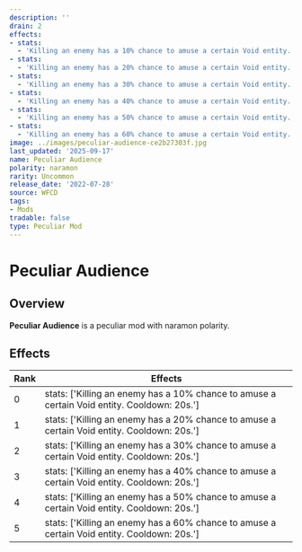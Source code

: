 ```yaml
---
description: ''
drain: 2
effects:
- stats:
  - 'Killing an enemy has a 10% chance to amuse a certain Void entity. Cooldown: 20s.'
- stats:
  - 'Killing an enemy has a 20% chance to amuse a certain Void entity. Cooldown: 20s.'
- stats:
  - 'Killing an enemy has a 30% chance to amuse a certain Void entity. Cooldown: 20s.'
- stats:
  - 'Killing an enemy has a 40% chance to amuse a certain Void entity. Cooldown: 20s.'
- stats:
  - 'Killing an enemy has a 50% chance to amuse a certain Void entity. Cooldown: 20s.'
- stats:
  - 'Killing an enemy has a 60% chance to amuse a certain Void entity. Cooldown: 20s.'
image: ../images/peculiar-audience-ce2b27303f.jpg
last_updated: '2025-09-17'
name: Peculiar Audience
polarity: naramon
rarity: Uncommon
release_date: '2022-07-28'
source: WFCD
tags:
- Mods
tradable: false
type: Peculiar Mod
---
```


# Peculiar Audience

## Overview

**Peculiar Audience** is a peculiar mod with naramon polarity.

## Effects

| Rank | Effects |
|------|----------|
| 0 | stats: ['Killing an enemy has a 10% chance to amuse a certain Void entity. Cooldown: 20s.'] |
| 1 | stats: ['Killing an enemy has a 20% chance to amuse a certain Void entity. Cooldown: 20s.'] |
| 2 | stats: ['Killing an enemy has a 30% chance to amuse a certain Void entity. Cooldown: 20s.'] |
| 3 | stats: ['Killing an enemy has a 40% chance to amuse a certain Void entity. Cooldown: 20s.'] |
| 4 | stats: ['Killing an enemy has a 50% chance to amuse a certain Void entity. Cooldown: 20s.'] |
| 5 | stats: ['Killing an enemy has a 60% chance to amuse a certain Void entity. Cooldown: 20s.'] |

